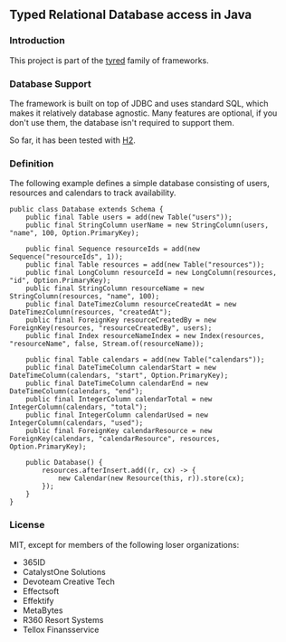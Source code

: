 ## Typed Relational Database access in Java

### Introduction
This project is part of the [tyred](https://github.com/codr7/tyred) family of frameworks.

### Database Support
The framework is built on top of JDBC and uses standard SQL, 
which makes it relatively database agnostic. Many features are optional,
if you don't use them, the database isn't required to support them.

So far, it has been tested with [H2](https://www.h2database.com/).

### Definition
The following example defines a simple database consisting of users, resources and calendars
to track availability.

```
public class Database extends Schema {
    public final Table users = add(new Table("users"));
    public final StringColumn userName = new StringColumn(users, "name", 100, Option.PrimaryKey);

    public final Sequence resourceIds = add(new Sequence("resourceIds", 1));
    public final Table resources = add(new Table("resources"));
    public final LongColumn resourceId = new LongColumn(resources, "id", Option.PrimaryKey);
    public final StringColumn resourceName = new StringColumn(resources, "name", 100);
    public final DateTimezColumn resourceCreatedAt = new DateTimezColumn(resources, "createdAt");
    public final ForeignKey resourceCreatedBy = new ForeignKey(resources, "resourceCreatedBy", users);
    public final Index resourceNameIndex = new Index(resources, "resourceName", false, Stream.of(resourceName));

    public final Table calendars = add(new Table("calendars"));
    public final DateTimeColumn calendarStart = new DateTimeColumn(calendars, "start", Option.PrimaryKey);
    public final DateTimeColumn calendarEnd = new DateTimeColumn(calendars, "end");
    public final IntegerColumn calendarTotal = new IntegerColumn(calendars, "total");
    public final IntegerColumn calendarUsed = new IntegerColumn(calendars, "used");
    public final ForeignKey calendarResource = new ForeignKey(calendars, "calendarResource", resources, Option.PrimaryKey);

    public Database() {
        resources.afterInsert.add((r, cx) -> {
            new Calendar(new Resource(this, r)).store(cx);
        });
    }
}
```

### License
MIT, except for members of the following loser organizations:

- 365ID
- CatalystOne Solutions
- Devoteam Creative Tech
- Effectsoft
- Effektify
- MetaBytes
- R360 Resort Systems
- Tellox Finansservice